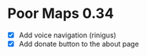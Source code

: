 Poor Maps 0.34
==============

* [x] Add voice navigation (rinigus)
* [x] Add donate button to the about page
